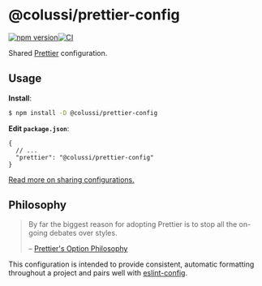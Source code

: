 # @colussi/prettier-config

[![npm version](https://badge.fury.io/js/@colussi%2Fprettier-config.svg)](https://badge.fury.io/js/@colussi%2Fprettier-config)[![CI](https://github.com/JonatanColussi/prettier-config/actions/workflows/main.yml/badge.svg)](https://github.com/JonatanColussi/prettier-config/actions/workflows/main.yml)

Shared [Prettier](https://prettier.io) configuration.

## Usage

**Install**:

```sh
$ npm install -D @colussi/prettier-config
```

**Edit `package.json`**:

```jsonc
{
  // ...
  "prettier": "@colussi/prettier-config"
}
```

[Read more on sharing configurations.](https://prettier.io/docs/en/configuration.html#sharing-configurations)

## Philosophy

> By far the biggest reason for adopting Prettier is to stop all the on-going debates over styles.
>
> – [Prettier's Option Philosophy](https://prettier.io/docs/en/option-philosophy.html)

This configuration is intended to provide consistent, automatic formatting throughout a project and pairs well with [eslint-config](https://github.com/JonatanColussi/eslint-config).
